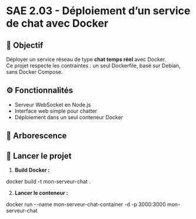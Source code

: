 # SAE 2.03 - Déploiement d’un service de chat avec Docker

## 🎯 Objectif

Déployer un service réseau de type **chat temps réel** avec Docker.  
Ce projet respecte les contraintes : un seul Dockerfile, basé sur Debian, sans Docker Compose.

## ⚙️ Fonctionnalités

- Serveur WebSocket en Node.js
- Interface web simple pour chatter
- Déploiement dans un seul conteneur Docker

## 📁 Arborescence


## 🚀 Lancer le projet

1. **Build Docker :**

docker build -t mon-serveur-chat .

2. **Lancer le conteneur :**

docker run --name mon-serveur-chat-container -d -p 3000:3000 mon-serveur-chat
